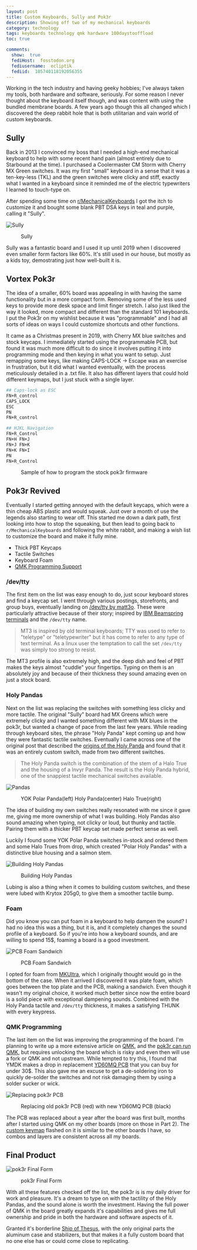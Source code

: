```yaml
---
layout: post
title: Custom Keyboards, Sully and Pok3r
description: Showing off two of my mechanical keyboards
category: technology
tags: keyboards technology qmk hardware 100daystooffload
toc: true

comments:
  show:  true
  fediHost:  fosstodon.org
  fediusername:  ecliptik
  fediid:  105740118192056355
---
```


Working in the tech industry and having geeky hobbies; I've always taken my tools, both hardware and software, seriously. For some reason I never thought about the keyboard itself though, and was content with using the bundled membrane boards. A few years ago though this all changed which I discovered the deep rabbit hole that is both utilitarian and vain world of custom keyboards.

## Sully

Back in 2013 I convinced my boss that I needed a high-end mechanical keyboard to help with some recent hand pain (almost entirely due to Starbound at the time). I purchased a Coolermaster CM Storm with Cherry MX Green switches. It was my first "small" keyboard in a sense that it was a ten-key-less (TKL) and the green switches were clicky and stiff, exactly what I wanted in a keyboard since it reminded me of the electric typewriters I learned to touch-type on.

After spending some time on [r/MechanicalKeyboards](https://www.reddit.com/r/MechanicalKeyboards/) I got the itch to customize it and bought some blank PBT DSA keys in teal and purple, calling it "Sully".

![Sully](/assets/images/posts/sully.jpg)
<figure><figcaption>Sully</figcaption></figure>

Sully was a fantastic board and I used it up until 2019 when I discovered even smaller form factors like 60%. It's still used in our house, but mostly as a kids toy, demostrating just how well-built it is.

## Vortex Pok3r

The idea of a smaller, 60% board was appealing in with having the same functionality but in a more compact form. Removing some of the less used keys to provide more desk space and limit finger stretch. I also just liked the way it looked, more compact and different than the standard 101 keyboards. I put the Pok3r on my wishlist because it was "programmable" and I had all sorts of ideas on ways I could customize shortcuts and other functions.

It came as a Christmas present in 2019, with Cherry MX blue switches and stock keycaps. I immediately started using the programmable PCB, but found it was much more difficult to do since it involves putting it into programming mode and then keying in what you want to setup. Just remapping some keys, like making CAPS-LOCK -> Escape was an exercise in frustration, but it did what I wanted eventually, with the process meticulously detailed in a .txt file. It also has different layers that could hold different keymaps, but I just stuck with a single layer.

```bash
## Caps-lock as ESC
FN+R_control
CAPS_LOCK
ESC
PN
FN+R_control

## HJKL Navigation
FN+R_Control
FN+H FN+J
FN+J FN+K
FN+K FN+I
PN
FN+R_Control
```
<figure><figcaption>Sample of how to program the stock pok3r firmware</figcaption></figure>

## Pok3r Revived

Eventually I started getting annoyed with the default keycaps, which were a thin cheap ABS plastic and would squeak. Just over a month of use the legends also starting to wear off. This started me down a dark path, first looking into how to stop the squeaking, but then lead to going back to `r/MechanicalKeyboards` and following the white rabbit, and making a wish list to customize the board and make it fully mine.

- Thick PBT Keycaps
- Tactile Switches
- Keyboard Foam
- [QMK Programming Support](https://qmk.fm)

### /dev/tty

The first item on the list was easy enough to do, just scour keyboard stores and find a keycap set. I went through various postings, storefronts, and group buys, eventually landing on [/dev/tty by matt3o](https://matt3o.com/about-mt3-profile-and-devtty-set/). These were particularly attractive because of their story; inspired by [IBM Beamspring terminals](https://www.cannondigi.com/ibm-beamspring-keyboard/) and the `/dev/tty` name.

>MT3 is inspired by old terminal keyboards; TTY was used to refer to "teletype" or "teletypewriter" but it has come to refer to any type of text terminal. As a linux user the temptation to call the set `/dev/tty` was simply too strong to resist.

The MT3 profile is also extremely high, and the deep dish and feel of PBT makes the keys almost "cuddle" your fingertips. Typing on them is an absolutely joy and because of their thickness they sound amazing even on just a stock board.

### Holy Pandas

Next on the list was replacing the switches with something less clicky and more tactile. The original "Sully" board had MX Greens which were extremely clicky and I wanted something different with MX blues in the pok3r, but wanted a change of pace from the last few years. While reading through keyboard sites, the phrase "Holy Panda" kept coming up and how they were fantastic tactile switches. Eventually I came across one of the original post that described the [origins of the Holy Panda](https://topclack.com/textclack/2018/12/19/holy-panda-switches-new-and-old-by-quakemz) and found that it was an entirely custom switch, made from two different switches.

>The Holy Panda switch is the combination of the stem of a Halo True and the housing of a Invyr Panda. The result is the Holy Panda hybrid, one of the snappiest tactile mechanical switches available.

![Pandas](/assets/images/keyboards/pandas.png)
<figure><figcaption>YOK Polar Panda(left) Holy Panda(center) Halo True(right)</figcaption></figure>

The idea of building my own switches really resonated with me since it gave me, giving me more ownership of what I was building. Holy Pandas also sound amazing when typing, not clicky or loud, but thunky and tactile. Pairing them with a thicker PBT keycap set made perfect sense as well.

Luckily I found some YOK Polar Panda switches in-stock and ordered them and some Halo Trues from drop, which created "Polar Holy Pandas" with a distinctive blue housing and a salmon stem.

![Building Holy Pandas](/assets/images/keyboards/IMG_4665.png)
<figure><figcaption>Building Holy Pandas</figcaption></figure>

Lubing is also a thing when it comes to building custom switches, and these were lubed with Krytox 205g0, to give them a smoother tactile bump.

### Foam

Did you know you can put foam in a keyboard to help dampen the sound? I had no idea this was a thing, but it is, and it completely changes the sound profile of a keyboard. So if you're into how a keyboard sounds, and are willing to spend 15$, foaming a board is a good investment.

![PCB Foam Sandwich](/assets/images/keyboards/IMG_4706.png)
<figure><figcaption>PCB Foam Sandwich</figcaption></figure>

I opted for foam from [MKUltra](https://mkultra.click/secret-file-cabinet/60-foam/), which I originally thought would go in the bottom of the case. When it arrived I discovered it was plate foam, which goes between the top plate and the PCB, making a sandwich. Even though it wasn't my original choice, it worked much better since now the entire board is a solid piece with exceptional dampening sounds. Combined with the Holy Panda tactile and `/dev/tty` thickness, it makes a satisfying THUNK with every keypress.

### QMK Programming

The last item on the list was improving the programming of the board. I'm planning to write up a more extensive article on [QMK](https://qmk.fm), and the [pok3r can run QMK](https://github.com/pok3r-custom/qmk_pok3r), but requires unlocking the board which is risky and even then will use a fork or QMK and not upstream. While tempted to try this, I found that YMDK makes a drop in replacement [YD60MQ PCB](https://github.com/ecliptik/qmk_firmware/tree/ecliptik/keyboards/yd60mq) that you can buy for under 30$. This also gave me an excuse to get a de-soldering iron to quickly de-solder the switches and not risk damaging them by using a solder sucker or wick.

![Replacing pok3r PCB](/assets/images/keyboards/IMG_6453.png)
<figure><figcaption>Replacing old pok3r PCB (red) with new YD60MQ PCB (black)</figcaption></figure>

The PCB was replaced about a year after the board was first built, months after I started using QMK on my other boards (more on those in Part 2). The [custom keymap](https://github.com/ecliptik/qmk_firmware/blob/ecliptik/keyboards/yd60mq/keymaps/ecliptik/keymap.c) flashed on it is similar to the other boards I have, so combos and layers are consistent across all my boards.

## Final Product

![pok3r Final Form](/assets/images/keyboards/pok3r.jpg)
<figure><figcaption>pok3r Final Form</figcaption></figure>

With all these features checked off the list, the pok3r is is my daily driver for work and pleasure. It's a dream to type on with the tactility of the Holy Pandas, and the sound alone is worth the investment. Having the full power of QMK in the board greatly expands it's capabilities and gives me full ownership and pride in both the hardware and software aspects of it.

Granted it's borderline [Ship of Thesus](https://en.wikipedia.org/wiki/Ship_of_Theseus), with the only original parts the aluminum case and stabilizers, but that makes it a fully custom board that no one else has or could come close to replicating.
